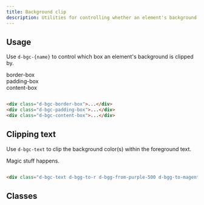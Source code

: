 ```yaml
---
title: Background clip
description: Utilities for controlling whether an element's background extends underneath its border, padding, or content box.
---
```


## Usage

Use `d-bgc-{name}` to control which box an element's background is clipped by.

<code-well-header class='d-fl-col3 d-jc-center d-p24 d-bgc-purple-100 d-bgo50 d-flow16' custom>
  <div class="d-bgc-border-box d-fl-center d-p16 d-bgc-purple-300 d-ba d-baw4 d-bas-dashed d-bar8 d-bc-purple-200 d-fs-200 d-fw-bold">border-box</div>
  <div class="d-bgc-padding-box d-fl-center d-p16 d-bgc-purple-300 d-ba d-baw4 d-bas-dashed d-bar8 d-bc-purple-200 d-fs-200 d-fw-bold">padding-box</div>
  <div class="d-bgc-content-box d-fl-center d-p16 d-bgc-purple-300 d-ba d-baw4 d-bas-dashed d-bar8 d-bc-purple-200 d-fs-200 d-fw-bold">content-box</div>
</code-well-header>

```html

<div class="d-bgc-border-box">...</div>
<div class="d-bgc-padding-box">...</div>
<div class="d-bgc-content-box">...</div>
```

## Clipping text

Use `d-bgc-text` to clip the background color(s) within the foreground text.

<code-well-header class="d-jc-center d-p24 d-bgc-black-200 d-flow16" custom>
  <div class="d-bgc-text d-w100p d-fl-center d-p16 d-bc-black-100 d-ba d-baw4 d-bas-dashed d-bar8 d-bgg-to-r d-bgg-from-purple-500 d-bgg-to-magenta-200 d-fs-500 d-fw-bold">Magic stuff happens.</div>
</code-well-header>

```html

<div class="d-bgc-text d-bgg-to-r d-bgg-from-purple-500 d-bgg-to-magenta-200">...</div>
```

## Classes

<utility-class-table>
  <template #content>
    <tbody>
        <tr v-for="i in ['unset', 'border-box', 'padding-box', 'content-box', 'text']">
          <th scope="row" class="d-code--sm d-fc-purple-400">.d-bgc-{{ i }}</th>
          <td class="d-code--sm">background-clip: {{ i }} !important;</td>
        </tr>
    </tbody>
  </template>
</utility-class-table>
